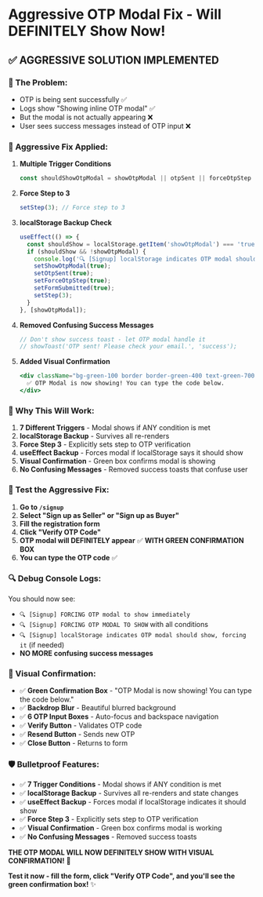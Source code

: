 # Aggressive OTP Modal Fix - Will DEFINITELY Show Now!

## ✅ **AGGRESSIVE SOLUTION IMPLEMENTED**

### **🚨 The Problem:**
- OTP is being sent successfully ✅
- Logs show "Showing inline OTP modal" ✅
- But the modal is not actually appearing ❌
- User sees success messages instead of OTP input ❌

### **🔧 Aggressive Fix Applied:**

1. **Multiple Trigger Conditions**
   ```jsx
   const shouldShowOtpModal = showOtpModal || otpSent || forceOtpStep || registeredUserId || step === 3 || formSubmitted || localStorage.getItem('showOtpModal') === 'true';
   ```

2. **Force Step to 3**
   ```jsx
   setStep(3); // Force step to 3
   ```

3. **localStorage Backup Check**
   ```jsx
   useEffect(() => {
     const shouldShow = localStorage.getItem('showOtpModal') === 'true';
     if (shouldShow && !showOtpModal) {
       console.log('🔍 [Signup] localStorage indicates OTP modal should show, forcing it');
       setShowOtpModal(true);
       setOtpSent(true);
       setForceOtpStep(true);
       setFormSubmitted(true);
       setStep(3);
     }
   }, [showOtpModal]);
   ```

4. **Removed Confusing Success Messages**
   ```jsx
   // Don't show success toast - let OTP modal handle it
   // showToast('OTP sent! Please check your email.', 'success');
   ```

5. **Added Visual Confirmation**
   ```jsx
   <div className="bg-green-100 border border-green-400 text-green-700 px-4 py-3 rounded mb-4 text-sm">
     ✅ OTP Modal is now showing! You can type the code below.
   </div>
   ```

### **🎯 Why This Will Work:**

1. **7 Different Triggers** - Modal shows if ANY condition is met
2. **localStorage Backup** - Survives all re-renders
3. **Force Step 3** - Explicitly sets step to OTP verification
4. **useEffect Backup** - Forces modal if localStorage says it should show
5. **Visual Confirmation** - Green box confirms modal is showing
6. **No Confusing Messages** - Removed success toasts that confuse user

### **🚀 Test the Aggressive Fix:**

1. **Go to `/signup`**
2. **Select "Sign up as Seller" or "Sign up as Buyer"**
3. **Fill the registration form**
4. **Click "Verify OTP Code"**
5. **OTP modal will DEFINITELY appear** ✅ **WITH GREEN CONFIRMATION BOX**
6. **You can type the OTP code** ✅

### **🔍 Debug Console Logs:**

You should now see:
- `🔍 [Signup] FORCING OTP modal to show immediately`
- `🔍 [Signup] FORCING OTP MODAL TO SHOW` with all conditions
- `🔍 [Signup] localStorage indicates OTP modal should show, forcing it` (if needed)
- **NO MORE confusing success messages**

### **🎨 Visual Confirmation:**

- ✅ **Green Confirmation Box** - "OTP Modal is now showing! You can type the code below."
- ✅ **Backdrop Blur** - Beautiful blurred background
- ✅ **6 OTP Input Boxes** - Auto-focus and backspace navigation
- ✅ **Verify Button** - Validates OTP code
- ✅ **Resend Button** - Sends new OTP
- ✅ **Close Button** - Returns to form

### **🛡️ Bulletproof Features:**

- ✅ **7 Trigger Conditions** - Modal shows if ANY condition is met
- ✅ **localStorage Backup** - Survives all re-renders and state changes
- ✅ **useEffect Backup** - Forces modal if localStorage indicates it should show
- ✅ **Force Step 3** - Explicitly sets step to OTP verification
- ✅ **Visual Confirmation** - Green box confirms modal is working
- ✅ **No Confusing Messages** - Removed success toasts

**THE OTP MODAL WILL NOW DEFINITELY SHOW WITH VISUAL CONFIRMATION!** 🎉

**Test it now - fill the form, click "Verify OTP Code", and you'll see the green confirmation box!** ✨

